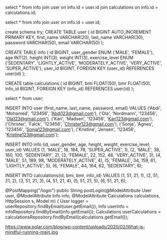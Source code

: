 select *
from info
join user 
on info.id = user.id
join calculations
on info.id = calculations.id;

select *
from info
join user
on info.id = user.id;

create schema try;
CREATE TABLE user
(
    id         BIGINT AUTO_INCREMENT PRIMARY KEY,
    first_name VARCHAR(20),
    last_name  VARCHAR(30),
    password   VARCHAR(50),
    email      VARCHAR(50)
);

CREATE TABLE info
(
    id             BIGINT,
    user_gender    ENUM ('MALE', 'FEMALE'),
    age            INT(2),
    height         INT(3),
    weight         INT(3),
    exercise_level ENUM ('SEDENTARY', 'LIGHTLY_ACTIVE', 'MODERATELY_ACTIVE', 'VERY_ACTIVE', 'SUPER_ACTIVE'),
    user_id        BIGINT,
        FOREIGN KEY (user_id) REFERENCES user(id)
);

CREATE table calculations
(
    id  BIGINT,
    bmi FLOAT(50),
    bmr FLOAT(50),
    info_id BIGINT,
    FOREIGN KEY (info_id) REFERENCES user(id)
);

select * from user;



INSERT INTO user (first_name, last_name, password, email)
VALUES ('Abdi', 'Mohamed', '123456', 'Abdi123@gmail.com'),
       ('Ola', 'Nordmann', '123456', 'Ola123@gmail.com'),
       ('Kari', 'Madsen', '123456', 'Kari123@gmail.com'),
       ('Christer', 'Falck', '123456', 'Christer123@gmail.com'),
       ('Sonja', 'Agnes', '123456', 'Sonja123@gmail.com'),
       ('Kristine', 'Jensen', '123456', 'Kristine123@gmail.com');

INSERT INTO info (id, user_gender, age, height, weight, exercise_level, user_id)
VALUES (1, 'MALE', 18, 184, 78, 'SUPER_ACTIVE', 1),
       (2, 'MALE', 38, 160, 100, 'SEDENTARY', 2),
       (3, 'FEMALE', 22, 152, 48, 'VERY_ACTIVE', 3),
       (4, 'MALE', 51, 189, 98, 'MODERATELY_ACTIVE', 4),
       (5, 'FEMALE', 34, 159, 61, 'LIGHTLY_ACTIVE', 5),
       (6, 'FEMALE', 44, 164, 62, 'SEDENTARY', 6);

INSERT INTO calculations(id, bmi, bmr, info_id)
VALUES (1, 51, 21, 1),
       (2, 51, 21, 2),
       (3, 51, 21, 3),
       (4, 51, 21, 4),
       (5, 51, 21, 5),
       (6, 51, 21, 6);


 @PostMapping("/login")
    public String postLogin(@ModelAttribute User user, @ModelAttribute Info info, @ModelAttribute Calculations calculations, HttpSession s, Model m) {
        User logger = userRepository.findByEmail(user.getEmail());
        Info userInfo = infoRepository.findByEmail(info.getEmail());
        Calculations userCalculations = calculationsRepository.findByEmail(calculations.getEmail());


https://www.polar.com/blog/wp-content/uploads/2020/02/What-is-mindful-running-main.jpg
